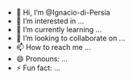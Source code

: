 - 👋 Hi, I’m @Ignacio-di-Persia
- 👀 I’m interested in ...
- 🌱 I’m currently learning ...
- 💞️ I’m looking to collaborate on ...
- 📫 How to reach me ...
- 😄 Pronouns: ...
- ⚡ Fun fact: ...

<!---
Ignacio-di-Persia/Ignacio-di-Persia is a ✨ special ✨ repository because its `README.md` (this file) appears on your GitHub profile.
You can click the Preview link to take a look at your changes.
--->
